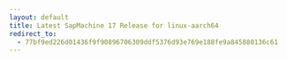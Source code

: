 ```yaml
---
layout: default
title: Latest SapMachine 17 Release for linux-aarch64
redirect_to:
  - 77bf9ed226d01436f9f90896706309ddf5376d93e769e188fe9a845880136c61
---
```

